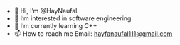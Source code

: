 - 👋 Hi, I’m @HayNaufal
- 👀 I’m interested in software engineering
- 🌱 I’m currently learning C++
- 📫 How to reach me Email: hayfanaufal111@gmail.com

<!---
HayNaufal/HayNaufal is a ✨ special ✨ repository because its `README.md` (this file) appears on your GitHub profile.
You can click the Preview link to take a look at your changes.
--->

